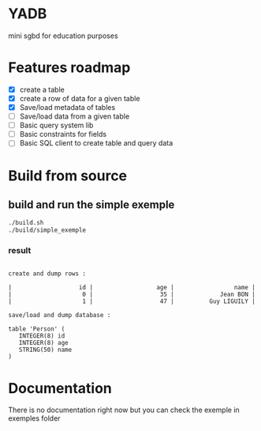 # YADB
mini sgbd for education purposes

# Features roadmap
 - [x] create a table
 - [x] create a row of data for a given table 
 - [x] Save/load metadata of tables
 - [ ] Save/load data from a given table
 - [ ] Basic query system lib
 - [ ] Basic constraints for fields
 - [ ] Basic SQL client to create table and query data
 
# Build from source

## build and run the simple exemple 
```bash
./build.sh
./build/simple_exemple
```
### result
```

create and dump rows :

|                   id |                  age |                 name | 
|                    0 |                   35 |             Jean BON | 
|                    1 |                   47 |          Guy LIGUILY | 

save/load and dump database :

table 'Person' (
   INTEGER(8) id
   INTEGER(8) age
   STRING(50) name
)
```

# Documentation
There is no documentation right now but you can check the exemple in exemples folder